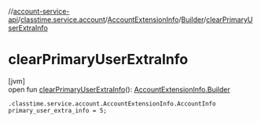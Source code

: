 //[account-service-api](../../../../index.md)/[classtime.service.account](../../index.md)/[AccountExtensionInfo](../index.md)/[Builder](index.md)/[clearPrimaryUserExtraInfo](clear-primary-user-extra-info.md)

# clearPrimaryUserExtraInfo

[jvm]\
open fun [clearPrimaryUserExtraInfo](clear-primary-user-extra-info.md)(): [AccountExtensionInfo.Builder](index.md)

`.classtime.service.account.AccountExtensionInfo.AccountInfo primary_user_extra_info = 5;`
